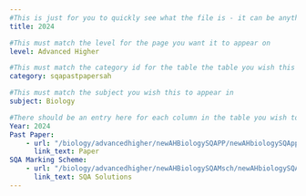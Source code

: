 ```yaml
---
#This is just for you to quickly see what the file is - it can be anything you want
title: 2024

#This must match the level for the page you want it to appear on
level: Advanced Higher

#This must match the category id for the table the table you wish this to appear in
category: sqapastpapersah

#This must match the subject you wish this to appear in
subject: Biology

#There should be an entry here for each column in the table you wish to populate:
Year: 2024
Past Paper:
    - url: "/biology/advancedhigher/newAHBiologySQAPP/newAHbiologySQApp2024.pdf"
      link_text: Paper
SQA Marking Scheme:
    - url: "/biology/advancedhigher/newAHBiologySQAMsch/newAHbiologySQAmsch2024.pdf"
      link_text: SQA Solutions
---
```


